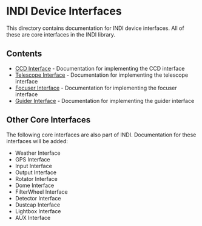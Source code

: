 # INDI Device Interfaces

This directory contains documentation for INDI device interfaces. All of these are core interfaces in the INDI library.

## Contents

- [CCD Interface](ccd-interface.md) - Documentation for implementing the CCD interface
- [Telescope Interface](telescope-interface.md) - Documentation for implementing the telescope interface
- [Focuser Interface](focuser.md) - Documentation for implementing the focuser interface
- [Guider Interface](guider.md) - Documentation for implementing the guider interface

## Other Core Interfaces

The following core interfaces are also part of INDI. Documentation for these interfaces will be added:

- Weather Interface
- GPS Interface
- Input Interface
- Output Interface
- Rotator Interface
- Dome Interface
- FilterWheel Interface
- Detector Interface
- Dustcap Interface
- Lightbox Interface
- AUX Interface

